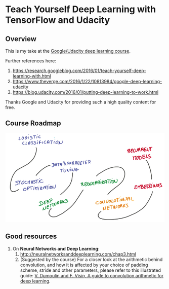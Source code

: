# Teach Yourself Deep Learning with TensorFlow and Udacity

## Overview

This is my take at the [Google/Udacity deep learning course](https://br.udacity.com/course/deep-learning--ud730).

Further references here:

1. https://research.googleblog.com/2016/01/teach-yourself-deep-learning-with.html
1. https://www.theverge.com/2016/1/22/10813984/google-deep-learning-udacity
1. https://blog.udacity.com/2016/01/putting-deep-learning-to-work.html

Thanks Google and Udacity for providing such a high quality content for free.

## Course Roadmap

![Course roadmap.](https://github.com/fmv1992/teach_yourself_deep_learning_with_tensorflow_and_udacity/blob/master/pictures/roadmap.png)

## Good resources

1. On **Neural Networks and Deep Learning**:
    1. http://neuralnetworksanddeeplearning.com/chap3.html
    1. (Suggested by the course) For a closer look at the arithmetic behind convolution, and how it is affected by your choice of padding scheme, stride and other parameters, please refer to this illustrated guide: [V. Dumoulin and F. Visin, A guide to convolution arithmetic for deep learning](http://arxiv.org/pdf/1603.07285v1.pdf).
